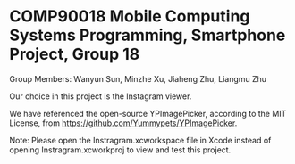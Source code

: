 # COMP90018 Mobile Computing Systems Programming, Smartphone Project, Group 18

Group Members: Wanyun Sun, Minzhe Xu, Jiaheng Zhu, Liangmu Zhu

Our choice in this project is the Instagram viewer. 

We have referenced the open-source YPImagePicker, according to the MIT License, from https://github.com/Yummypets/YPImagePicker.

Note: Please open the Instragram.xcworkspace file in Xcode instead of opening Instragram.xcworkproj to view and test this project.
